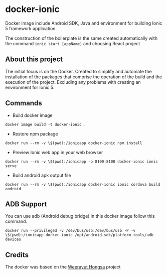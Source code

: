 # docker-ionic

Docker image include Android SDK, Java and environment for building Ionic 5 framework application.

The construction of the boilerplate is the same created automatically with the command `ionic start [appName]` and choosing React project

## About this project

The initial focus is on the Docker.
Created to simplify and automate the installation of the packages that comprise the operation of the build and the execution of the project. Excluding any problems with creating an environment for Ionic 5.

## Commands

- Build docker image

```
docker image build -t docker-ionic .
```

- Restore npm package

```
docker run --rm -v \$(pwd):/ionicapp docker-ionic npm install
```

- Preview Ionic web app in your web browser

```
docker run --rm -v \$(pwd):/ionicapp -p 8100:8100 docker-ionic ionic serve
```

- Build android apk output file

```
docker run --rm -v \$(pwd):/ionicapp docker-ionic ionic cordova build android
```

## ADB Support

You can use adb (Android debug bridge) in this docker image follow this command.

```
docker run --privileged -v /dev/bus/usb:/dev/bus/usb -P -v \$(pwd):/ionicapp docker-ionic /opt/android-sdk/platform-tools/adb devices

```

## Credits

The docker was based on the [Weerayut Hongsa](https://github.com/Kusumoto/docker-ionic-android-sdk) project
